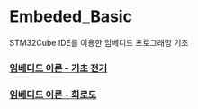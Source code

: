 # Embeded_Basic
STM32Cube IDE를 이용한 임베디드 프로그래밍 기초

### [임베디드 이론 - 기초 전기](https://tropical-pasta-efb.notion.site/d917ebf78f60437d848d7694233c0cba)
### [임베디드 이론 - 회로도](https://tropical-pasta-efb.notion.site/d9a77a44127444648c6758a538afe04b)

